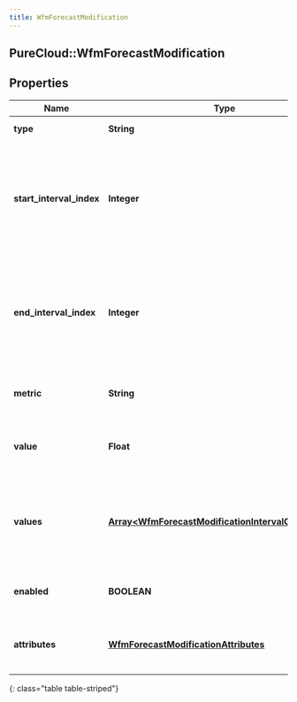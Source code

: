 ```yaml
---
title: WfmForecastModification
---
```

## PureCloud::WfmForecastModification

## Properties

|Name | Type | Description | Notes|
|------------ | ------------- | ------------- | -------------|
| **type** | **String** | The type of the modification | |
| **start_interval_index** | **Integer** | The number of 15 minute intervals past referenceStartDate representing the first interval to which to apply this modification. Must be null if values is populated | [optional] |
| **end_interval_index** | **Integer** | The number of 15 minute intervals past referenceStartDate representing the last interval to which to apply this modification.  Must be null if values is populated | [optional] |
| **metric** | **String** | The metric to which this modification applies | |
| **value** | **Float** | The value of the modification.  Must be null if \&quot;values\&quot; is populated | [optional] |
| **values** | [**Array&lt;WfmForecastModificationIntervalOffsetValue&gt;**](WfmForecastModificationIntervalOffsetValue.html) | The list of values to update.  Only applicable for grid-type modifications. Must be null if \&quot;value\&quot; is populated | [optional] |
| **enabled** | **BOOLEAN** | Whether the modification is enabled for the forecast | |
| **attributes** | [**WfmForecastModificationAttributes**](WfmForecastModificationAttributes.html) | The attributes defining how this modification applies to the forecast | |
{: class="table table-striped"}



